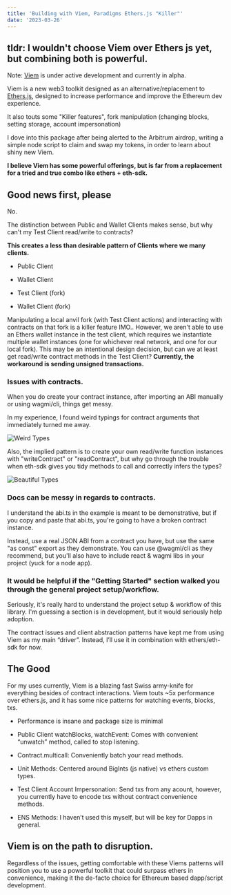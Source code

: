 ```yaml
---
title: 'Building with Viem, Paradigms Ethers.js "Killer"'
date: '2023-03-26'
---
```


## tldr: I wouldn't choose Viem over Ethers js yet, but combining both is powerful.

Note: [Viem](https://viem.sh/) is under active development and currently in alpha.

Viem is a new web3 toolkit designed as an alternative/replacement to [Ethers.js](https://github.com/ethers-io/ethers.js/), designed to increase performance and improve the Ethereum dev experience.

It also touts some "Killer features", fork manipulation (changing blocks, setting storage, account impersonation)

I dove into this package after being alerted to the Arbitrum airdrop, writing a simple node script to claim and swap my tokens, in order to learn about shiny new Viem.

**I believe Viem has some powerful offerings, but is far from a replacement for a tried and true combo like ethers + eth-sdk.**

## Good news first, please

No.

The distinction between Public and Wallet Clients makes sense, but why can't my Test Client read/write to contracts?

**This creates a less than desirable pattern of Clients where we many clients.**

* Public Client

* Wallet Client

* Test Client (fork)

* Wallet Client (fork)

Manipulating a local anvil fork (with Test Client actions) and interacting with contracts on that fork is a killer feature IMO.. However, we aren't able to use an Ethers wallet instance in the test client, which requires we instantiate multiple wallet instances (one for whichever real network, and one for our local fork). This may be an intentional design decision, but can we at least get read/write contract methods in the Test Client? **Currently, the workaround is sending unsigned transactions.**

### Issues with contracts.

When you do create your contract instance, after importing an ABI manually or using wagmi/cli, things get messy.

In my experience, I found weird typings for contract arguments that immediately turned me away.

![Weird Types](https://bafkreigbcecov2mzbgrybhxh2t3b7nbsoebershiyu2u35hnsqsm3lywfu.ipfs.nftstorage.link/)

Also, the implied pattern is to create your own read/write function instances with "writeContract" or "readContract", but why go through the trouble when eth-sdk gives you tidy methods to call and correctly infers the types?

![Beautiful Types](https://bafkreifnniynwkfhbf7hl2fta4nx5nzgffi3iqsk4q2gk5gtqavm63uxpm.ipfs.nftstorage.link/)

### Docs can be messy in regards to contracts.
I understand the abi.ts in the example is meant to be demonstrative, but if you copy and paste that abi.ts, you're going to have a broken contract instance.

Instead, use a real JSON ABI from a contract you have, but use the same "as const" export as they demonstrate. You can use @wagmi/cli as they recommend, but you'll also have to include react & wagmi libs in your project (yuck for a node app).

### It would be helpful if the "Getting Started" section walked you through the general project setup/workflow.

Seriously, it's really hard to understand the project setup & workflow of this library. I'm guessing a section is in development, but it would seriously help adoption.

The contract issues and client abstraction patterns have kept me from using Viem as my main “driver”. Instead, I’ll use it in combination with ethers/eth-sdk for now.

## The Good

For my uses currently, Viem is a blazing fast Swiss army-knife for everything besides of contract interactions. Viem touts ~5x performance over ethers.js, and it has some nice patterns for watching events, blocks, txs.

* Performance is insane and package size is minimal

* Public Client watchBlocks, watchEvent:  Comes with convenient “unwatch” method, called to stop listening.

* Contract.multicall: Conveniently batch your read methods.

* Unit Methods: Centered around BigInts (js native) vs ethers custom types.

* Test Client Account Impersonation: Send txs from any acount, however, you currently have to encode txs without contract convenience methods.

* ENS Methods: I haven’t used this myself, but will be key for Dapps in general.

## Viem is on the path to disruption.

Regardless of the issues, getting comfortable with these Viems patterns will position you to use a powerful toolkit that could surpass ethers in convenience, making it the de-facto choice for Ethereum based dapp/script development.